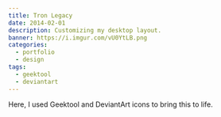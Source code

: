 ```yaml
---
title: Tron Legacy
date: 2014-02-01
description: Customizing my desktop layout.
banner: https://i.imgur.com/vU0YtLB.png
categories:
  - portfolio
  - design
tags:
  - geektool
  - deviantart
---
```


Here, I used Geektool and DeviantArt icons to bring this to life.
